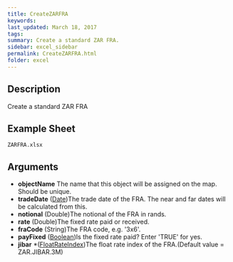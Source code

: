 ```yaml
---
title: CreateZARFRA
keywords:
last_updated: March 18, 2017
tags:
summary: Create a standard ZAR FRA.
sidebar: excel_sidebar
permalink: CreateZARFRA.html
folder: excel
---
```


## Description
Create a standard ZAR FRA

<!--HUMAN EDIT START-->

<!--## Details-->

<!--HUMAN EDIT END-->

## Example Sheet

    ZARFRA.xlsx

## Arguments

* **objectName** The name that this object will be assigned on the map. Should be unique.
* **tradeDate** ([Date](Date.html))The trade date of the FRA.  The near and far dates will be calculated from this.
* **notional** (Double)The notional of the FRA in rands.
* **rate** (Double)The fixed rate paid or received.
* **fraCode** (String)The FRA code, e.g. '3x6'.
* **payFixed** ([Boolean](Boolean.html))Is the fixed rate paid? Enter 'TRUE' for yes.
* **jibar** *([FloatRateIndex](FloatRateIndex.html))The float rate index of the FRA.(Default value = ZAR.JIBAR.3M)

<!--HUMAN EDIT START-->

<!--## Validation-->

<!--HUMAN EDIT END-->


